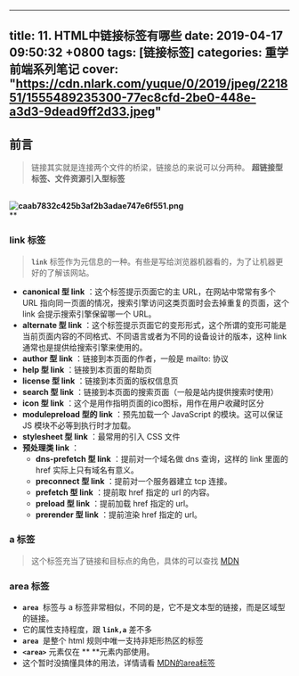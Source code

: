 
---
title: 11. HTML中链接标签有哪些
date: 2019-04-17 09:50:32 +0800
tags: [链接标签]
categories: 重学前端系列笔记
cover: "https://cdn.nlark.com/yuque/0/2019/jpeg/221851/1555489235300-77ec8cfd-2be0-448e-a3d3-9dead9ff2d33.jpeg"
---
<a name="ZCbTT"></a>
## 前言
> 链接其实就是连接两个文件的桥梁，链接总的来说可以分两种。 **超链接型标签、文件资源引入型标签** 

**<br />![caab7832c425b3af2b3adae747e6f551.png](https://cdn.nlark.com/yuque/0/2019/png/221851/1555469185096-fc36ed29-149e-4def-879c-850913f101b6.png#align=left&display=inline&height=1100&name=caab7832c425b3af2b3adae747e6f551.png&originHeight=1100&originWidth=702&size=89168&status=done&width=702)**<br />**

<a name="1e199231"></a>
### link 标签
> **`link`** 标签作为元信息的一种。有些是写给浏览器机器看的，为了让机器更好的了解该网站。

- **canonical 型 link** ：这个标签提示页面它的主 URL，在网站中常常有多个 URL 指向同一页面的情况，搜索引擎访问这类页面时会去掉重复的页面，这个 link 会提示搜索引擎保留哪一个 URL。
- **alternate 型 link** ：这个标签提示页面它的变形形式，这个所谓的变形可能是当前页面内容的不同格式、不同语言或者为不同的设备设计的版本，这种 link 通常也是提供给搜索引擎来使用的。
- **author 型 link** ：链接到本页面的作者，一般是 mailto: 协议
- **help 型 link** ：链接到本页面的帮助页
- **license 型 link** ：链接到本页面的版权信息页
- **search 型 link** ：链接到本页面的搜索页面（一般是站内提供搜索时使用）
- **icon 型 link** ：这个是用作指明页面的ico图标，用作在用户收藏时区分
- **modulepreload 型的 link** ：预先加载一个 JavaScript 的模块。这可以保证 JS 模块不必等到执行时才加载。
- **stylesheet 型 link** ：最常用的引入 CSS 文件
- **预处理类 link** ：
  - **dns-prefetch 型 link** ：提前对一个域名做 dns 查询，这样的 link 里面的 href 实际上只有域名有意义。
  - **preconnect 型 link** ：提前对一个服务器建立 tcp 连接。
  - **prefetch 型 link** ：提前取 href 指定的 url 的内容。
  - **preload 型 link** ：提前加载 href 指定的 url。
  - **prerender 型 link** ：提前渲染 href 指定的 url。
<a name="48e042c7"></a>
### a 标签
> 这个标签充当了链接和目标点的角色，具体的可以查找 [MDN](https://developer.mozilla.org/zh-CN/docs/Web/HTML/Element/a)

<a name="ac9eaf18"></a>
### area 标签

- **`area`**  标签与 a 标签非常相似，不同的是，它不是文本型的链接，而是区域型的链接。
- 它的属性支持程度，跟 **`link,a`** 差不多
- **`area`**  是整个 html 规则中唯一支持非矩形热区的标签
- **`<area>`** 元素仅在 **<map> **元素内部使用。
- 这个暂时没搞懂具体的用法，详情请看 [MDN的area标签](https://developer.mozilla.org/zh-CN/docs/Web/HTML/Element/area)


